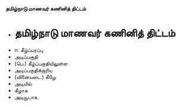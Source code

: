 **தமிழ்நாடு மாணவர் கணினித் திட்டம்**
- # தமிழ்நாடு மாணவர் கணினித் திட்டம்
- n. கீழ்ப்பரப்பு
- அடிப்பகுதி
- (பெ.) கீழ்ப்பகுதியிலுள்ள
- அடிப்பகுதிக்குரிய
- (வினையடை.) கீழே
- அடியில்
- கீழாக
- அடியூடாக.

